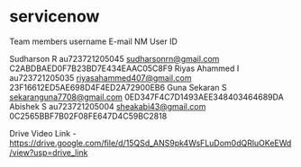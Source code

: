 # servicenow
Team members       username             E-mail                       NM User ID

Sudharson R      au723721205045      sudharsonrn@gmail.com       C2ABDBAED0F7B23BD7E434EAAC05C8F9
Riyas Ahammed I  au723721205035      riyasahammed407@gmail.com   23F16612ED5AE698D4F4ED2A72900EB6
Guna Sekaran S                       sekaranguna7708@gmail.com   0ED347F4C7D1493AEE348403464689DA
Abishek S        au723721205004      sheakabi43@gmail.com        0C2565BBF7B02F08FE647D4C59BC2818

Drive Video Link  -https://drive.google.com/file/d/15QSd_ANS9pk4WsFLuDom0dQRluOKeEWd/view?usp=drive_link






